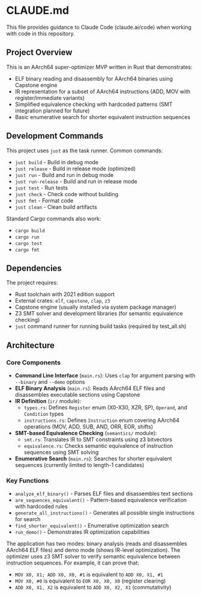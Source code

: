 # CLAUDE.md

This file provides guidance to Claude Code (claude.ai/code) when working with code in this repository.

## Project Overview

This is an AArch64 super-optimizer MVP written in Rust that demonstrates:
- ELF binary reading and disassembly for AArch64 binaries using Capstone engine
- IR representation for a subset of AArch64 instructions (ADD, MOV with register/immediate variants)
- Simplified equivalence checking with hardcoded patterns (SMT integration planned for future)
- Basic enumerative search for shorter equivalent instruction sequences

## Development Commands

This project uses `just` as the task runner. Common commands:

- `just build` - Build in debug mode
- `just release` - Build in release mode (optimized)
- `just run` - Build and run in debug mode
- `just run-release` - Build and run in release mode
- `just test` - Run tests
- `just check` - Check code without building
- `just fmt` - Format code
- `just clean` - Clean build artifacts

Standard Cargo commands also work:
- `cargo build`
- `cargo run`
- `cargo test`
- `cargo fmt`

## Dependencies

The project requires:
- Rust toolchain with 2021 edition support
- External crates: `elf`, `capstone`, `clap`, `z3`
- Capstone engine (usually installed via system package manager)
- Z3 SMT solver and development libraries (for semantic equivalence checking)
- `just` command runner for running build tasks (required by test_all.sh)

## Architecture

### Core Components

- **Command Line Interface** (`main.rs`): Uses `clap` for argument parsing with `--binary` and `--demo` options
- **ELF Binary Analysis** (`main.rs`): Reads AArch64 ELF files and disassembles executable sections using Capstone
- **IR Definition** (`ir/` module): 
  - `types.rs`: Defines `Register` enum (X0-X30, XZR, SP), `Operand`, and `Condition` types
  - `instructions.rs`: Defines `Instruction` enum covering AArch64 operations (MOV, ADD, SUB, AND, ORR, EOR, shifts)
- **SMT-based Equivalence Checking** (`semantics/` module):
  - `smt.rs`: Translates IR to SMT constraints using z3 bitvectors
  - `equivalence.rs`: Checks semantic equivalence of instruction sequences using SMT solving
- **Enumerative Search** (`main.rs`): Searches for shorter equivalent sequences (currently limited to length-1 candidates)

### Key Functions

- `analyze_elf_binary()` - Parses ELF files and disassembles text sections
- `are_sequences_equivalent()` - Pattern-based equivalence verification with hardcoded rules
- `generate_all_instructions()` - Generates all possible single instructions for search
- `find_shorter_equivalent()` - Enumerative optimization search
- `run_demo()` - Demonstrates IR optimization capabilities

The application has two modes: binary analysis (reads and disassembles AArch64 ELF files) and demo mode (shows IR-level optimization). The optimizer uses z3 SMT solver to verify semantic equivalence between instruction sequences. For example, it can prove that:
- `MOV X0, X1; ADD X0, X0, #1` is equivalent to `ADD X0, X1, #1`
- `MOV X0, #0` is equivalent to `EOR X0, X0, X0` (register clearing)
- `ADD X0, X1, X2` is equivalent to `ADD X0, X2, X1` (commutativity)